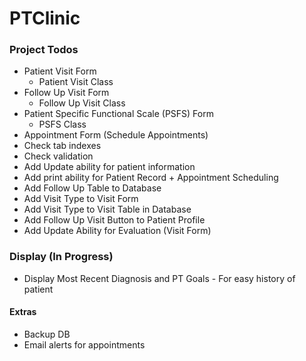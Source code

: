 # PTClinic

### Project Todos
- Patient Visit Form
  - Patient Visit Class
- Follow Up Visit Form
  - Follow Up Visit Class
- Patient Specific Functional Scale (PSFS) Form
  - PSFS Class
- Appointment Form (Schedule Appointments)
- Check tab indexes
- Check validation
- Add Update ability for patient information
- Add print ability for Patient Record + Appointment Scheduling
- Add Follow Up Table to Database
- Add Visit Type to Visit Form
- Add Visit Type to Visit Table in Database
- Add Follow Up Visit Button to Patient Profile
- Add Update Ability for Evaluation (Visit Form)


### Display (In Progress)
- Display Most Recent Diagnosis and PT Goals - For easy history of patient


#### Extras
- Backup DB
- Email alerts for appointments
